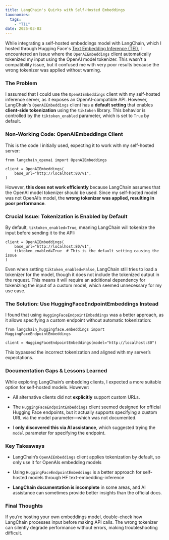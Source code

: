 ```yaml
---
title: LangChain's Quirks with Self-Hosted Embeddings
taxonomies:
  tags:
    - "TIL"
date: 2025-03-03
---
```

While integrating a self-hosted embeddings model with LangChain, which I hosted through Hugging Face's [Text Embedding Inference (TEI)](https://github.com/huggingface/text-embeddings-inference), I encountered an issue where the `OpenAIEmbeddings` client automatically tokenized my input using the OpenAI model tokenizer. This wasn’t a compatibility issue, but it confused me with very poor results because the wrong tokenizer was applied without warning.

### **The Problem**

I assumed that I could use the `OpenAIEmbeddings` client with my self-hosted inference server, as it exposes an OpenAI-compatible API. However, LangChain's `OpenAIEmbeddings` client has a **default setting** that enables **client-side tokenization** using the `tiktoken` library. This behavior is controlled by the `tiktoken_enabled` parameter, which is set to `True` by default.

### **Non-Working Code: OpenAIEmbeddings Client**

This is the code I initially used, expecting it to work with my self-hosted server:

```
from langchain_openai import OpenAIEmbeddings

client = OpenAIEmbeddings(
    base_url="http://localhost:80/v1",
)
```

However, **this does not work efficiently** because LangChain assumes that the OpenAI model tokenizer should be used. Since my self-hosted model was not OpenAI’s model, the **wrong tokenizer was applied, resulting in poor performance**.

### **Crucial Issue: Tokenization is Enabled by Default**

By default, `tiktoken_enabled=True`, meaning LangChain will tokenize the input before sending it to the API:

```
client = OpenAIEmbeddings(
    base_url="http://localhost:80/v1",
    tiktoken_enabled=True  # This is the default setting causing the issue
)
```

Even when setting `tiktoken_enabled=False`, LangChain still tries to load a tokenizer for the model, though it does not include the tokenized output in the request. This means it will require an additional dependency for tokenizing the input of a custom model, which seemed unnecessary for my use case.

### **The Solution: Use HuggingFaceEndpointEmbeddings Instead**

I found that using `HuggingFaceEndpointEmbeddings` was a better approach, as it allows specifying a custom endpoint without automatic tokenization:

```
from langchain_huggingface.embeddings import HuggingFaceEndpointEmbeddings

client = HuggingFaceEndpointEmbeddings(model="http://localhost:80")
```

This bypassed the incorrect tokenization and aligned with my server’s expectations.

### **Documentation Gaps & Lessons Learned**

While exploring LangChain’s embedding clients, I expected a more suitable option for self-hosted models. However:

- All alternative clients did not **explicitly** support custom URLs.
    
- The `HuggingFaceEndpointEmbeddings` client seemed designed for official Hugging Face endpoints, but it actually supports specifying a custom URL via the model parameter—which was not documented.
    
- I **only discovered this via AI assistance**, which suggested trying the `model` parameter for specifying the endpoint.
    

### **Key Takeaways**

- LangChain’s `OpenAIEmbeddings` client applies tokenization by default, so only use it for OpenAIs embedding models
    
- Using `HuggingFaceEndpointEmbeddings` is a better approach for self-hosted models through HF text-embedding-inference
    
- **LangChain documentation is incomplete** in some areas, and AI assistance can sometimes provide better insights than the official docs.
    

### **Final Thoughts**

If you’re hosting your own embeddings model, double-check how LangChain processes input before making API calls. The wrong tokenizer can silently degrade performance without errors, making troubleshooting difficult.